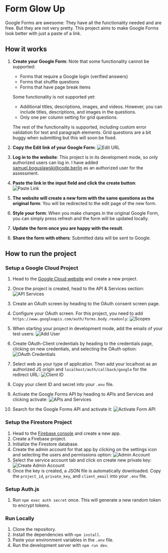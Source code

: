 # Form Glow Up

Google Forms are awesome: They have all the functionality needed and are free. But they are not very pretty. This project aims to make Google Forms look better with just a paste of a link.

## How it works

1. **Create your Google Form**: Note that some functionality cannot be supported:

   - Forms that require a Google login (verified answers)
   - Forms that shuffle questions
   - Forms that have page break items

   Some functionality is not supported yet:

   - Additional titles, descriptions, images, and videos. However, you can include titles, descriptions, and images in the questions.
   - Only one per column setting for grid questions.

   The rest of the functionality is supported, including custom error validation for text and paragraph elements. Grid questions are a bit buggy when submitting but this will soon be fixed.

2. **Copy the Edit link of your Google Form**:
   ![Edit URL](assets/documentation/edit-url.png)

3. **Log in to the website**: This project is in its development mode, so only authorized users can log in. I have added samuel.boguslawski@code.berlin as an authorized user for the assessment.

4. **Paste the link in the input field and click the create button**:
   ![Paste Link](assets/documentation/paste-link.png)

5. **The website will create a new form with the same questions as the original form**: You will be redirected to the edit page of the new form.

6. **Style your form**: When you make changes in the original Google Form, you can simply press refresh and the form will be updated locally.

7. **Update the form once you are happy with the result**.

8. **Share the form with others**: Submitted data will be sent to Google.

## How to run the project

### Setup a Google Cloud Project

1. Head to the [Google Cloud website](https://console.cloud.google.com) and create a new project.
2. Once the project is created, head to the API & Services section:
   ![API Services](assets/documentation/api-services.png)
3. Create an OAuth screen by heading to the OAuth consent screen page.
4. Configure your OAuth screen. For this project, you need to add `https://www.googleapis.com/auth/forms.body.readonly`:
   ![Scopes](assets/documentation/scopes.png)
5. When starting your project in development mode, add the emails of your test users:
   ![Add User](assets/documentation/add-user.png)
6. Create OAuth-Client credentials by heading to the credentials page, clicking on new credentials, and selecting the OAuth option:
   ![OAuth Credentials](assets/documentation/oauth-credentials.png)
7. Select web as your type of application. Then add your localhost as an authorized JS origin and `localhost/auth/callback/google` for the redirect URL:
   ![Client ID](assets/documentation/client-id.png)
8. Copy your client ID and secret into your `.env` file.

9. Activate the Google Forms API by heading to APIs and Services and clicking activate:
   ![APIs and Services](assets/documentation/apis-and-services.png)
10. Search for the Google Forms API and activate it:
    ![Activate Form API](assets/documentation/activate-form-api.png)

### Setup the Firestore Project

1. Head to the [Firebase console](https://console.firebase.google.com/) and create a new app.
2. Create a Firebase project.
3. Initialize the Firestore database.
4. Create the admin account for that app by clicking on the settings icon and selecting the users and permissions option:
   ![Admin Account](assets/documentation/admin-account.png)
5. Select the service account tab and click on create new private key:
   ![Create Admin Account](assets/documentation/create-admin-account.png)
6. Once the key is created, a JSON file is automatically downloaded. Copy the `project_id`, `private_key`, and `client_email` into your `.env` file.

### Setup Auth.js

1. Run `npm exec auth secret` once. This will generate a new random token to encrypt tokens.

### Run Locally

1. Clone the repository.
2. Install the dependencies with `npm install`.
3. Paste your environment variables in the `.env` file.
4. Run the development server with `npm run dev`.
